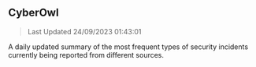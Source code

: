## CyberOwl 
> Last Updated 24/09/2023 01:43:01 


A daily updated summary of the most frequent types of security incidents currently being reported from different sources.

